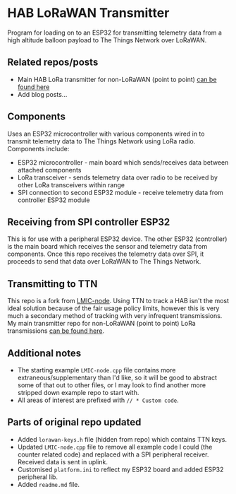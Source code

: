 # HAB LoRaWAN Transmitter 

Program for loading on to an ESP32 for transmitting telemetry data from a high altitude balloon payload to The Things Network over LoRaWAN.

## Related repos/posts

- Main HAB LoRa transmitter for non-LoRaWAN (point to point) [can be found here](https://github.com/jaygould/hab-lora-transmitter)
- Add blog posts...

## Components

Uses an ESP32 microcontroller with various components wired in to transmit telemetry data to The Things Network using LoRa radio. Components include:

- ESP32 microcontroller - main board which sends/receives data between attached components
- LoRa transceiver - sends telemetry data over radio to be received by other LoRa transceivers within range
- SPI connection to second ESP32 module - receive telemetry data from controller ESP32 module

## Receiving from SPI controller ESP32

This is for use with a peripheral ESP32 device. The other ESP32 (controller) is the main board which receives the sensor and telemetry data from components. Once this repo receives the telemetry data over SPI, it proceeds to send that data over LoRaWAN to The Things Network.

## Transmitting to TTN

This repo is a fork from [LMIC-node](https://github.com/lnlp/LMIC-node). Using TTN to track a HAB isn't the most ideal solution because of the fair usage policy limits, however this is very much a secondary method of tracking with very infrequent transmissions. My main transmitter repo for non-LoRaWAN (point to point) LoRa transmissions [can be found here](https://github.com/jaygould/hab-lora-transmitter).

## Additional notes

- The starting example `LMIC-node.cpp` file contains more extraneous/supplementary than I'd like, so it will be good to abstract some of that out to other files, or I may look to find another more stripped down example repo to start with.
- All areas of interest are prefixed with `// * Custom code`.

## Parts of original repo updated

- Added `lorawan-keys.h` file (hidden from repo) which contains TTN keys.
- Updated `LMIC-node.cpp` file to remove all example code I could (the counter related code) and replaced with a SPI peripheral receiver. Received data is sent in uplink.
- Customised `platform.ini` to reflect my ESP32 board and added ESP32 peripheral lib.
- Added `readme.md` file.